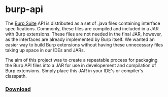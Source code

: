 # burp-api

The [Burp Suite](https://portswigger.net/burp/) API is distributed as a set of .java files containing interface specifications. Commonly, these files are compiled and included in a JAR with Burp extensions. These files are not needed in the final JAR, however, as the interfaces are already implemented by Burp itself. We wanted an easier way to build Burp extensions without having these unnecessary files taking up space in our IDEs and JARs.

The aim of this project was to create a repeatable process for packaging the Burp API files into a JAR for use in developement and compilation of Burp extensions. Simply place this JAR in your IDE's or compiler's classpath.

### [Download](https://github.com/burp-hash/burp-api/releases/latest) ###
